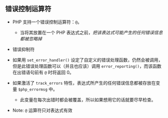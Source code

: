 ## 错误控制运算符
* PHP 支持一个错误控制运算符：`@`。
    * 当将其放置在一个 PHP 表达式之前，*把该表达式可能产生的任何错误信息都被忽略掉*

* 错误抑制符

* 如果用 `set_error_handler()` 设定了自定义的错误处理函数，仍然会被调用，但是此错误处理函数可以（并且也应该）调用 `error_reporting()`，而该函数在出错语句前有 `@` 时将返回 0。

* 如果激活了 `track_errors` 特性，表达式所产生的任何错误信息都被存放在变量 `$php_errormsg` 中。
    * 此变量在每次出错时都会被覆盖，所以如果想用它的话就要尽早检查。

* Note: `@` 运算符只对表达式有效
